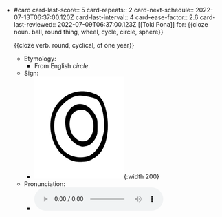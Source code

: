 - #card
  card-last-score:: 5
  card-repeats:: 2
  card-next-schedule:: 2022-07-13T06:37:00.120Z
  card-last-interval:: 4
  card-ease-factor:: 2.6
  card-last-reviewed:: 2022-07-09T06:37:00.123Z
  [[Toki Pona]] for:
  {{cloze noun. ball, round thing, wheel, cycle, circle, sphere}}
  
  {{cloze verb. round, cyclical, of one year}}
	- Etymology:
		- From English *circle*.
	- Sign:
		- ![Sike_-_sitelen_pona_in_Sonja_Lang's_handwriting.svg](../assets/Sike_-_sitelen_pona_in_Sonja_Lang's_handwriting_1657539280808_0.svg){:width 200}
	- Pronunciation:
		- ![](../assets/Toki_Pona_-_jan_Lakuse_-_sike_(1)_1657400749893_0.ogg)